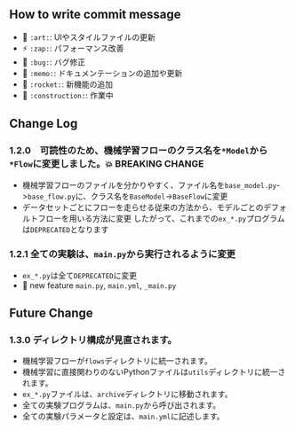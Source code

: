 ## How to write commit message
- 🎨 `:art:`: UIやスタイルファイルの更新
- ⚡️ `:zap:`: パフォーマンス改善
- 🐛 `:bug:`: バグ修正
- 📝 `:memo:`: ドキュメンテーションの追加や更新
- 🚀 `:rocket:`: 新機能の追加
- 🚧 `:construction:`: 作業中

## Change Log

### 1.2.0　可読性のため、機械学習フローのクラス名を`*Model`から`*Flow`に変更しました。💥 BREAKING CHANGE
- 機械学習フローのファイルを分かりやすく、ファイル名を`base_model.py`->`base_flow.py`に、クラス名を`BaseModel`->`BaseFlow`に変更
- データセットごとにフローを走らせる従来の方法から、モデルごとのデフォルトフローを用いる方法に変更
したがって、これまでの`ex_*.py`プログラムは`DEPRECATED`となります

### 1.2.1 全ての実験は、`main.py`から実行されるように変更
- `ex_*.py`は全て`DEPRECATED`に変更
- :rocket: new feature `main.py`, `main.yml`, `_main.py`

## Future Change
### 1.3.0 ディレクトリ構成が見直されます。
- 機械学習フローが`flows`ディレクトリに統一されます。
- 機械学習に直接関わりのないPythonファイルは`utils`ディレクトリに統一されます。
- `ex_*.py`ファイルは、`archive`ディレクトリに移動されます。
- 全ての実験プログラムは、`main.py`から呼び出されます。
- 全ての実験パラメータと設定は、`main.yml`に記述します。